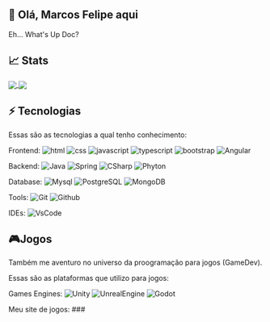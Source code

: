 ## 🖖 Olá, Marcos Felipe aqui
Eh... What's Up Doc?

## 📈 Stats
<a href="https://github.com/marcosf7x/github-readme-stats">
  <img align="center" src="https://github-readme-stats.vercel.app/api?username=marcosf7x&show_icons=true&theme=buefy" />
</a>
<a href="https://github.com/marcosf7x/github-readme-stats">
  <img align="center" src="https://github-readme-stats.vercel.app/api/top-langs/?username=marcosf7x&layout=compact" />
</a>

## ⚡ Tecnologias

Essas são as tecnologias a qual tenho conhecimento:

Frontend:
![html](https://img.shields.io/badge/-HTML5-E34F26?style=flat-square&logo=html5&logoColor=white)
![css](https://img.shields.io/badge/-CSS3-1572B6?style=flat-square&logo=css3)
![javascript](https://img.shields.io/badge/-JavaScript-black?style=flat-square&logo=javascript)
![typescript](https://img.shields.io/badge/-TypeScript-3178C6?style=flat-square&logo=typescript&logoColor=white)
![bootstrap](https://img.shields.io/badge/-Bootstrap-7952B3?style=flat-square&logo=bootstrap&logoColor=white)
![Angular](https://img.shields.io/badge/-Angular-DD0031?style=flat-square&logo=angular&logoColor=white)

Backend:
![Java](https://img.shields.io/badge/-Java-007396?style=flat-square&logo=java&logoColor=white)
![Spring](https://img.shields.io/badge/-Spring-6DB33F?style=flat-square&logo=spring&logoColor=white)
![CSharp](https://img.shields.io/badge/-CSharp-512BD4?style=flat-square&logo=csharp&logoColor=white)
![Phyton](https://img.shields.io/badge/-Phyton-3776AB?style=flat-square&logo=phyton&logoColor=white)

Database:
![Mysql](https://img.shields.io/badge/-MySQL-4479A1?style=flat-square&logo=mysql&logoColor=white)
![PostgreSQL](https://img.shields.io/badge/-PostgreSQL-4169E1?style=flat-square&logo=postgresql&logoColor=white)
![MongoDB](https://img.shields.io/badge/-MongoDB-black?style=flat-square&logo=mongodb)

Tools:
![Git](https://img.shields.io/badge/-Git-black?style=flat-square&logo=git&logoColor=orange)
![Github](https://img.shields.io/badge/-Github-181717?style=flat-square&logo=github&logoColor=white)

IDEs:
![VsCode](https://img.shields.io/badge/-VSCode-007ACC?style=flat-square&logo=visual-studio-code&logoColor=white)

## 🎮Jogos

Também me aventuro no universo da proogramação para jogos (GameDev).

Essas são as plataformas que utilizo para jogos:

Games Engines:
![Unity](https://img.shields.io/badge/-Unity-black?style=flat-square&logo=Unity&logoColor=white)
![UnrealEngine](https://img.shields.io/badge/-Unity-0E1128?style=flat-square&logo=unrealengine&logoColor=white)
![Godot](https://img.shields.io/badge/-Godot-478CBF?style=flat-square&logo=Godot&logoColor=black)

Meu site de jogos: ###

<!---
marcosf7x/marcosf7x is a ✨ special ✨ repository because its `README.md` (this file) appears on your GitHub profile.
You can click the Preview link to take a look at your changes.
--->
